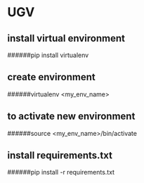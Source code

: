 # UGV
## install virtual environment
######pip install virtualenv

## create environment
######virtualenv <my_env_name>

## to activate new environment
######source <my_env_name>/bin/activate

## install requirements.txt
######pip install -r requirements.txt

